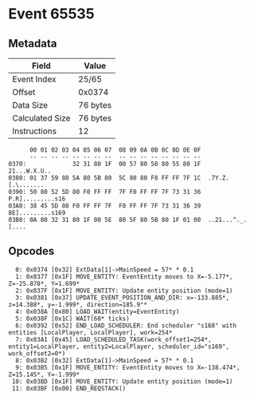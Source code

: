 # Event 65535

## Metadata

| Field           | Value    |
|-----------------|----------|
| Event Index     | 25/65    |
| Offset          | 0x0374   |
| Data Size       | 76 bytes |
| Calculated Size | 76 bytes |
| Instructions    | 12       |

```
      00 01 02 03 04 05 06 07  08 09 0A 0B 0C 0D 0E 0F
      -- -- -- -- -- -- -- --  -- -- -- -- -- -- -- --
0370:             32 31 80 1F  00 57 80 58 80 55 80 1F      21...W.X.U..
0380: 01 37 59 80 5A 80 5B 80  5C 80 80 F8 FF FF 7F 1C  .7Y.Z.[.\.......
0390: 50 80 52 5D 80 F0 FF FF  7F F0 FF FF 7F 73 31 36  P.R].........s16
03A0: 38 45 5D 80 F0 FF FF 7F  F0 FF FF 7F 73 31 36 39  8E].........s169
03B0: 0A 80 32 31 80 1F 00 5E  80 5F 80 5B 80 1F 01 00  ..21...^._.[....
```

## Opcodes

```
  0: 0x0374 [0x32] ExtData[1]->MainSpeed = 57* * 0.1
  1: 0x0377 [0x1F] MOVE_ENTITY: EventEntity moves to X=-5.177*, Z=-25.878*, Y=1.699*
  2: 0x037F [0x1F] MOVE_ENTITY: Update entity position (mode=1)
  3: 0x0381 [0x37] UPDATE_EVENT_POSITION_AND_DIR: x=-133.885*, z=14.388*, y=-1.999*, direction=185.9°*
  4: 0x038A [0x80] LOAD_WAIT(entity=EventEntity)
  5: 0x038F [0x1C] WAIT(60* ticks)
  6: 0x0392 [0x52] END_LOAD_SCHEDULER: End scheduler "s168" with entities [LocalPlayer, LocalPlayer], work=254*
  7: 0x03A1 [0x45] LOAD_SCHEDULED_TASK(work_offset1=254*, entity1=LocalPlayer, entity2=LocalPlayer, scheduler_id="s169", work_offset2=0*)
  8: 0x03B2 [0x32] ExtData[1]->MainSpeed = 57* * 0.1
  9: 0x03B5 [0x1F] MOVE_ENTITY: EventEntity moves to X=-138.474*, Z=15.145*, Y=-1.999*
 10: 0x03BD [0x1F] MOVE_ENTITY: Update entity position (mode=1)
 11: 0x03BF [0x00] END_REQSTACK()
```
